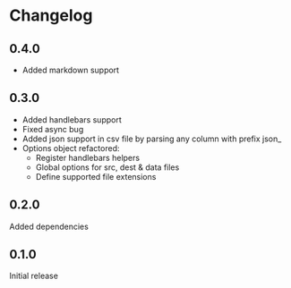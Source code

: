 Changelog
=========

0.4.0
-----

* Added markdown support

0.3.0
-----

* Added handlebars support
* Fixed async bug
* Added json support in csv file by parsing any column with prefix json_
* Options object refactored:
  * Register handlebars helpers
  * Global options for src, dest & data files
  * Define supported file extensions

0.2.0
-----
Added dependencies


0.1.0 
-----
Initial release
